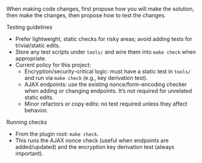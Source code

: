 When making code changes, first propose how you will make the solution, then make the changes, then propose how to test the changes.

Testing guidelines
- Prefer lightweight, static checks for risky areas; avoid adding tests for trivial/static edits.
- Store any test scripts under `tools/` and wire them into `make check` when appropriate.
- Current policy for this project:
  - Encryption/security-critical logic: must have a static test in `tools/` and run via `make check` (e.g., key derivation test).
  - AJAX endpoints: use the existing nonce/form-encoding checker when adding or changing endpoints. It’s not required for unrelated static edits.
  - Minor refactors or copy edits: no test required unless they affect behavior.

Running checks
- From the plugin root: `make check`.
- This runs the AJAX nonce check (useful when endpoints are added/updated) and the encryption key derivation test (always important).

